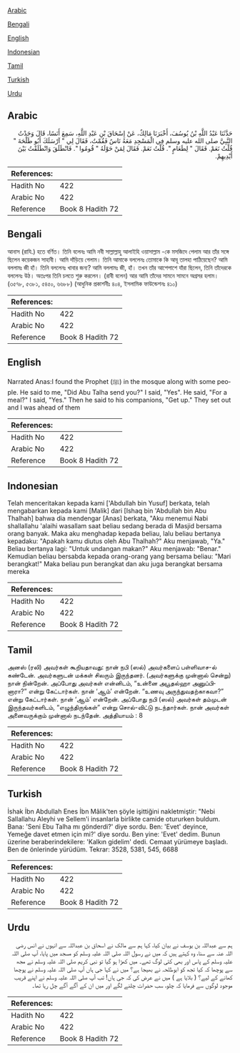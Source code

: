 [Arabic](#arabic)

[Bengali](#bengali)

[English](#english)

[Indonesian](#indonesian)

[Tamil](#tamil)

[Turkish](#turkish)

[Urdu](#urdu)

## Arabic


<div dir="rtl" lang="ar" style={{fontSize:'larger',backgroundColor:'#f8f9fa',padding:20}}>
حَدَّثَنَا عَبْدُ اللَّهِ بْنُ يُوسُفَ، أَخْبَرَنَا مَالِكٌ، عَنْ إِسْحَاقَ بْنِ عَبْدِ اللَّهِ، سَمِعَ أَنَسًا، قَالَ وَجَدْتُ النَّبِيَّ صلى الله عليه وسلم فِي الْمَسْجِدِ مَعَهُ نَاسٌ فَقُمْتُ، فَقَالَ لِي ‏"‏ آرْسَلَكَ أَبُو طَلْحَةَ ‏"‏ قُلْتُ نَعَمْ‏.‏ فَقَالَ ‏"‏ لِطَعَامٍ ‏"‏‏.‏ قُلْتُ نَعَمْ‏.‏ فَقَالَ لِمَنْ حَوْلَهُ ‏"‏ قُومُوا ‏"‏‏.‏ فَانْطَلَقَ وَانْطَلَقْتُ بَيْنَ أَيْدِيهِمْ‏.‏
</div>
<div style={{backgroundColor:'#f8f9fa',padding:20, marginBottom: 10}}><table> <thead> <tr> <th>References:</th> <th></th> </tr> </thead> <tbody><tr><td>Hadith No</td><td>422</td></tr><tr><td>Arabic No</td><td>422</td></tr><tr><td>Reference</td><td>Book 8 Hadith 72</td></tr></tbody></table></div>

## Bengali


<div dir="ltr" lang="bn" style={{fontSize:'larger',backgroundColor:'#f8f9fa',padding:20}}>
আনাস (রাযি.) হতে বর্ণিত। তিনি বলেনঃ আমি নবী সাল্লাল্লাহু আলাইহি ওয়াসাল্লাম -কে মসজিদে পেলাম আর তাঁর সঙ্গে ছিলেন কয়েকজন সাহাবী। আমি দাঁড়িয়ে গেলাম। তিনি আমাকে বললেনঃ তোমাকে কি আবূ তালহা পাঠিয়েছেন? আমি বললামঃ জী হাঁ। তিনি বললেনঃ খাবার জন্য? আমি বললামঃ জী, হাঁ। তখন তাঁর আশেপাশে যাঁরা ছিলেন, তিনি তাঁদেরকে বললেনঃ উঠ। অতঃপর তিনি চলতে শুরু করলেন। (রাবী বলেন) আর আমি তাঁদের সামনে সামনে অগ্রসর হলাম। (৩৫৭৮, ৫৩৮১, ৫৪৫০, ৬৬৮৮) (আধুনিক প্রকাশনীঃ ৪০৪, ইসলামিক ফাউন্ডেশনঃ ৪১০)
</div>
<div style={{backgroundColor:'#f8f9fa',padding:20, marginBottom: 10}}><table> <thead> <tr> <th>References:</th> <th></th> </tr> </thead> <tbody><tr><td>Hadith No</td><td>422</td></tr><tr><td>Arabic No</td><td>422</td></tr><tr><td>Reference</td><td>Book 8 Hadith 72</td></tr></tbody></table></div>

## English


<div dir="ltr" lang="en" style={{fontSize:'larger',backgroundColor:'#f8f9fa',padding:20}}>
Narrated Anas:I found the Prophet (ﷺ) in the mosque along with some people. He said to me, "Did Abu Talha send you?" I said, "Yes". He said, "For a meal?" I said, "Yes." Then he said to his companions, "Get up." They set out and I was ahead of them
</div>
<div style={{backgroundColor:'#f8f9fa',padding:20, marginBottom: 10}}><table> <thead> <tr> <th>References:</th> <th></th> </tr> </thead> <tbody><tr><td>Hadith No</td><td>422</td></tr><tr><td>Arabic No</td><td>422</td></tr><tr><td>Reference</td><td>Book 8 Hadith 72</td></tr></tbody></table></div>

## Indonesian


<div dir="ltr" lang="id" style={{fontSize:'larger',backgroundColor:'#f8f9fa',padding:20}}>
Telah menceritakan kepada kami ['Abdullah bin Yusuf] berkata, telah mengabarkan kepada kami [Malik] dari [Ishaq bin 'Abdullah bin Abu Thalhah] bahwa dia mendengar [Anas] berkata, "Aku menemui Nabi shallallahu 'alaihi wasallam saat beliau sedang berada di Masjid bersama orang banyak. Maka aku menghadap kepada beliau, lalu beliau bertanya kepadaku: "Apakah kamu diutus oleh Abu Thalhah?" Aku menjawab, "Ya." Beliau bertanya lagi: "Untuk undangan makan?" Aku menjawab: "Benar." Kemudian beliau bersabda kepada orang-orang yang bersama beliau: "Mari berangkat!" Maka beliau pun berangkat dan aku juga berangkat bersama mereka
</div>
<div style={{backgroundColor:'#f8f9fa',padding:20, marginBottom: 10}}><table> <thead> <tr> <th>References:</th> <th></th> </tr> </thead> <tbody><tr><td>Hadith No</td><td>422</td></tr><tr><td>Arabic No</td><td>422</td></tr><tr><td>Reference</td><td>Book 8 Hadith 72</td></tr></tbody></table></div>

## Tamil


<div dir="ltr" lang="ta" style={{fontSize:'larger',backgroundColor:'#f8f9fa',padding:20}}>
அனஸ் (ரலி) அவர்கள் கூறியதாவது: நான் நபி (ஸல்) அவர்களைப் பள்ளிவாச-ல் கண்டேன். அவர்களுடன் மக்கள் சிலரும் இருந்தனர். (அவர்களுக்கு முன்னால் சென்று) நான் நின்றேன். அப்போது அவர்கள் என்னிடம், “உன்னை அபூதல்ஹா அனுப்பினாரா?” என்று கேட்டார்கள். நான் ‘ஆம்’ என்றேன். “உணவு அருந்துவதற்காகவா?” என்று கேட்டார்கள். நான் ‘ஆம்’ என்றேன். அப்போது நபி (ஸல்) அவர்கள் தம்முடன் இருந்தவர்களிடம், “எழுந்திருங்கள்” என்று சொல்-விட்டு நடந்தார்கள். நான் அவர்கள் அனைவருக்கும் முன்னால் நடந்தேன். அத்தியாயம் : 8
</div>
<div style={{backgroundColor:'#f8f9fa',padding:20, marginBottom: 10}}><table> <thead> <tr> <th>References:</th> <th></th> </tr> </thead> <tbody><tr><td>Hadith No</td><td>422</td></tr><tr><td>Arabic No</td><td>422</td></tr><tr><td>Reference</td><td>Book 8 Hadith 72</td></tr></tbody></table></div>

## Turkish


<div dir="ltr" lang="tr" style={{fontSize:'larger',backgroundColor:'#f8f9fa',padding:20}}>
İshak İbn Abdullah Enes İbn Mâlik'ten şöyle işittiğini nakletmiştir: "Nebi Sallallahu Aleyhi ve Sellem'i insanlarla birlikte camide otururken buldum. Bana: 'Seni Ebu Talha mı gönderdi?' diye sordu. Ben: 'Evet' deyince, Yemeğe davet etmen için mi?' diye sordu. Ben yine: 'Evet' dedim. Bunun üzerine beraberindekilere: 'Kalkın gidelim' dedi. Cemaat yürümeye başladı. Ben de önlerinde yürüdüm. Tekrar: 3528, 5381, 545, 6688
</div>
<div style={{backgroundColor:'#f8f9fa',padding:20, marginBottom: 10}}><table> <thead> <tr> <th>References:</th> <th></th> </tr> </thead> <tbody><tr><td>Hadith No</td><td>422</td></tr><tr><td>Arabic No</td><td>422</td></tr><tr><td>Reference</td><td>Book 8 Hadith 72</td></tr></tbody></table></div>

## Urdu


<div dir="rtl" lang="ur" style={{fontSize:'larger',backgroundColor:'#f8f9fa',padding:20}}>
ہم سے عبداللہ بن یوسف نے بیان کیا، کہا ہم سے مالک نے اسحاق بن عبداللہ سے انہوں نے انس رضی اللہ عنہ سے سنا، وہ کہتے ہیں کہ میں نے رسول اللہ صلی اللہ علیہ وسلم کو مسجد میں پایا، آپ صلی اللہ علیہ وسلم کے پاس اور بھی کئی لوگ تھے۔ میں کھڑا ہو گیا تو نبی کریم صلی اللہ علیہ وسلم نے مجھ سے پوچھا کہ کیا تجھ کو ابوطلحہ نے بھیجا ہے؟ میں نے کہا جی ہاں آپ صلی اللہ علیہ وسلم نے پوچھا کھانے کے لیے؟ ( بلایا ہے ) میں نے عرض کی کہ جی ہاں! تب آپ صلی اللہ علیہ وسلم نے اپنے قریب موجود لوگوں سے فرمایا کہ چلو، سب حضرات چلنے لگے اور میں ان کے آگے آگے چل رہا تھا۔
</div>
<div style={{backgroundColor:'#f8f9fa',padding:20, marginBottom: 10}}><table> <thead> <tr> <th>References:</th> <th></th> </tr> </thead> <tbody><tr><td>Hadith No</td><td>422</td></tr><tr><td>Arabic No</td><td>422</td></tr><tr><td>Reference</td><td>Book 8 Hadith 72</td></tr></tbody></table></div>